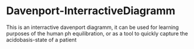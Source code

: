 # Davenport-InterractiveDiagramm

This is an interractive davenport diagramm, it can be used for learning purposes of the human ph equilibration, or as a tool to quickly capture the acidobasis-state of a  patient
